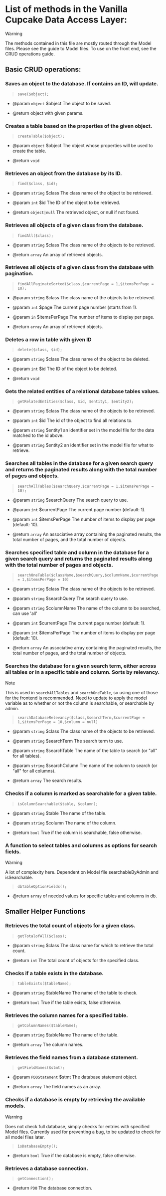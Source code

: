 # List of methods in the Vanilla Cupcake Data Access Layer:

> [!WARNING]
> 
> The methods contained in this file are mostly routed through the Model files. Please see the guide to Model files. To use on the front end, see the CRUD operations guide.

## Basic CRUD operations:

### Saves an object to the database. If contains an ID, will update.

> `save($object);`

* @param `object` $object The object to be saved.

* @return object with given params.

### Creates a table based on the properties of the given object.

>  `createTable($object);`

* @param `object` $object The object whose properties will be used to create the table.

* @return `void`

### Retrieves an object from the database by its ID.

> `find($class, $id);`

* @param `string` $class The class name of the object to be retrieved.

* @param `int` $id The ID of the object to be retrieved.

* @return `object|null` The retrieved object, or null if not found.

### Retrieves all objects of a given class from the database.

> `findAll($class);`

* @param `string` $class The class name of the objects to be retrieved.

* @return `array` An array of retrieved objects.

### Retrieves all objects of a given class from the database with pagination.

> `findAllPaginateSorted($class,$currentPage = 1,$itemsPerPage = 10);`

* @param `string` $class The class name of the objects to be retrieved.

* @param `int` $page The current page number (starts from 1).

* @param `in` $itemsPerPage The number of items to display per page.

* @return `array` An array of retrieved objects.

### Deletes a row in table with given ID

> `delete($class, $id);`

* @param `string` $class The class name of the object to be deleted.

* @param `int` $id The ID of the object to be deleted.

* @return `void`

### Gets the related entities of a relational database tables values.

> `getRelatedEntities($class, $id, $entity1, $entity2);`

* @param `string` $class The class name of the objects to be retrieved.

* @param `int` $id The id of the object to find all relations to.

* @param `string` $entity1 an identifier set in the model file for the data matched to the id above.

* @param `string` $entity2 an identifier set in the model file for what to retrieve.

### Searches all tables in the database for a given search query and returns the paginated results along with the total number of pages and objects.

> `searchAllTables($searchQuery,$currentPage = 1,$itemsPerPage = 10);`

* @param `string` $searchQuery The search query to use.

* @param `int` $currentPage The current page number (default: 1).

* @param `int` $itemsPerPage The number of items to display per page (default: 10).

* @return `array` An associative array containing the paginated results, the total number of pages, and the total number of objects.

### Searches specified table and column in the database for a given search query and returns the paginated results along with the total number of pages and objects.

> `searchOneTable($className,$searchQuery,$columnName,$currentPage = 1,$itemsPerPage = 10)`

- @param `string` $class The class name of the objects to be retrieved.

- @param `string` $searchQuery The search query to use.

- @param `string` $columnName The name of the column to be searched, can use 'all'

- @param `int` $currentPage The current page number (default: 1).

- @param `int` $itemsPerPage The number of items to display per page (default: 10).

- @return `array` An associative array containing the paginated results, the total number of pages, and the total number of objects.

### Searches the database for a given search term, either across all tables or in a specific table and column. Sorts by relevancy.

> [!NOTE]
> This is used in `searchAllTables` and `searchOneTable`, so using one of those for the frontend is recommended. Need to update to apply the model variable as to whether or not the column is searchable, or searchable by admin.

> `searchDatabaseRelevancy($class,$searchTerm,$currentPage = 1,$itemsPerPage = 10,$column = null)`

- @param `string` $class The class name of the objects to be retrieved.
* @param `string` $searchTerm The search term to use.

* @param `string` $searchTable The name of the table to search (or "all" for all tables).

* @param `string` $searchColumn The name of the column to search (or "all" for all columns).

* @return `array` The search results.

### Checks if a column is marked as searchable for a given table.

> `isColumnSearchable($table, $column);`

* @param `string` $table The name of the table.

* @param `string` $column The name of the column.

* @return `bool` True if the column is searchable, false otherwise.

### A function to select tables and columns as options for search fields.

> [!WARNING]
> A lot of complexity here.
> Dependent on Model file searchableByAdmin and isSearchable.

> `dbTableOptionFields();`

* @return `array` of needed values for specific tables and columns in db.

## Smaller Helper Functions

### Retrieves the total count of objects for a given class.

> `getTotalofAll($class);`

* @param `string` $class The class name for which to retrieve the total count.

* @return `int` The total count of objects for the specified class.

### Checks if a table exists in the database.

> `tableExists($tableName);`

* @param `string` $tableName The name of the table to check.

* @return `bool` True if the table exists, false otherwise.

### Retrieves the column names for a specified table.

> `getColumnNames($tableName);`

* @param `string` $tableName The name of the table.

* @return `array` The column names.

### Retrieves the field names from a database statement.

> `getFieldNames($stmt);`

* @param `PDOStatement` $stmt The database statement object.

* @return `array` The field names as an array.

### Checks if a database is empty by retrieving the available models.

> [!WARNING]
> 
> Does not check full database, simply checks for entries with specified Model files. Currently used for preventing a bug, to be updated to check for all model files later.

> `isDatabaseEmpty();`

* @return `bool` True if the database is empty, false otherwise.

### Retrieves a database connection.

> `getConnection();`

* @return `PDO` The database connection.
